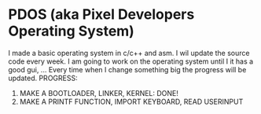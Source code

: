 # PDOS (aka Pixel Developers Operating System)
I made a basic operating system in c/c++ and asm.
I wil update the source code every week.
I am going to work on the operating system until I it has a good gui, ...
Every time when I change something big the progress will be updated.
PROGRESS:
1) MAKE A BOOTLOADER, LINKER, KERNEL: DONE!
2) MAKE A PRINTF FUNCTION, IMPORT KEYBOARD, READ USERINPUT


